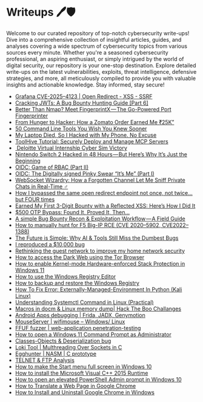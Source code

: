# Writeups 🖊️🛡️
Welcome to our curated repository of top-notch cybersecurity write-ups! Dive into a comprehensive collection of insightful articles, guides, and analyses covering a wide spectrum of cybersecurity topics from various sources every minute. Whether you're a seasoned cybersecurity professional, an aspiring enthusiast, or simply intrigued by the world of digital security, our repository is your one-stop destination. Explore detailed write-ups on the latest vulnerabilities, exploits, threat intelligence, defensive strategies, and more, all meticulously compiled to provide you with valuable insights and actionable knowledge. Stay informed, stay secure!
<!-- WRITEUPS:START -->
- [Grafana CVE-2025–4123 | Open Redirect - XSS - SSRF](https://osintteam.blog/grafana-cve-2025-4123-open-redirect-xss-ssrf-8fa24bb26d5d?source=rss------bug_bounty_writeup-5)
- [Cracking JWTs: A Bug Bounty Hunting Guide [Part 6]](https://infosecwriteups.com/cracking-jwts-a-bug-bounty-hunting-guide-part-6-1d48459744f6?source=rss------bug_bounty_writeup-5)
- [Better Than Nmap? Meet FingerprintX — The Go-Powered Port Fingerprinter](https://medium.com/@hacker_might/better-than-nmap-meet-fingerprintx-the-go-powered-port-fingerprinter-b309956402f8?source=rss------bug_bounty_writeup-5)
- [From Hunger to Hacker: How a Zomato Order Earned Me ₹25K”](https://medium.com/@leavemessagetopraveen/from-hunger-to-hacker-how-a-zomato-order-earned-me-25k-706b879c2bce?source=rss------bug_bounty_writeup-5)
- [50 Command Line Tools You Wish You Knew Sooner](https://infosecwriteups.com/50-command-line-tools-you-wish-you-knew-sooner-833908ca951e?source=rss----7b722bfd1b8d---4)
- [My Laptop Died, So I Hacked with My Phone. No Excuse](https://infosecwriteups.com/my-laptop-died-so-i-hacked-with-my-phone-no-excuse-8dc8d030e43e?source=rss----7b722bfd1b8d---4)
- [ToolHive Tutorial: Securely Deploy and Manage MCP Servers](https://infosecwriteups.com/toolhive-tutorial-securely-deploy-and-manage-mcp-servers-9d44ed541e6e?source=rss----7b722bfd1b8d---4)
- [️ Deloitte Virtual Internship Cyber Sim Victory](https://infosecwriteups.com/%EF%B8%8F-deloitte-virtual-internship-cyber-sim-victory-dbe7fcb5ad93?source=rss----7b722bfd1b8d---4)
- [Nintendo Switch 2 Hacked in 48 Hours — But Here’s Why It’s Just the Beginning](https://infosecwriteups.com/nintendo-switch-2-hacked-in-48-hours-but-heres-why-it-s-just-the-beginning-dd5a2a8f16e9?source=rss----7b722bfd1b8d---4)
- [OIDC: Game of RBAC &lpar;Part II&rpar;](https://infosecwriteups.com/oidc-game-of-rbac-part-ii-e1fedea63003?source=rss----7b722bfd1b8d---4)
- [OIDC: The Digitally signed Pinky Swear “It’s Me” &lpar;Part I&rpar;](https://infosecwriteups.com/oidc-the-digitally-signed-pinky-swear-its-me-part-i-222147b3877c?source=rss----7b722bfd1b8d---4)
- [WebSocket Wizardry: How a Forgotten Channel Let Me Sniff Private Chats in Real-Time ️‍♂️](https://infosecwriteups.com/websocket-wizardry-how-a-forgotten-channel-let-me-sniff-private-chats-in-real-time-%EF%B8%8F-%EF%B8%8F-c8ccde8eee0f?source=rss----7b722bfd1b8d---4)
- [How I bypassed the same open redirect endpoint not once, not twice… but FOUR times](https://ektuhacker.medium.com/how-i-bypassed-the-same-open-redirect-endpoint-not-once-not-twice-but-four-times-1299a56c75f4?source=rss------bug_bounty_writeup-5)
- [Earned My First 3-Digit Bounty with a Reflected XSS: Here’s How I Did It](https://medium.com/@MrLoser/earned-my-first-3-digit-bounty-with-a-reflected-xss-heres-how-i-did-it-372a35573d55?source=rss------bug_bounty_writeup-5)
- [$500 OTP Bypass: Found It, Proved It, Then…](https://medium.com/@kailasv678/500-otp-bypass-found-it-proved-it-then-3930c9e45d4f?source=rss------bug_bounty_writeup-5)
- [A simple Bug Bounty Recon &amp; Exploitation Workflow — A Field Guide](https://medium.com/@d1lv3rdn4/a-simple-bug-bounty-recon-exploitation-workflow-a-field-guide-3061fd0acfc9?source=rss------bug_bounty_writeup-5)
- [How to manually hunt for F5 Big-IP RCE &lpar;CVE 2020–5902, CVE2022–1388&rpar;](https://medium.com/@josekuttykunnelthazhebinu/how-to-manually-hunt-for-f5-big-ip-rce-cve-2020-5902-cve2022-1388-da78fb0a562e?source=rss------bug_bounty_writeup-5)
- [The Future is Simple: Why AI &amp; Tools Still Miss the Dumbest Bugs](https://myselfakash20.medium.com/the-future-is-simple-why-ai-tools-still-miss-the-dumbest-bugs-8e2072eff5a6?source=rss------bug_bounty_writeup-5)
- [I reproduced a $10,000 bug](https://infosecwriteups.com/i-reproduced-a-10-000-bug-28466603e45e?source=rss----7b722bfd1b8d---4)
- [Rethinking the guest network to improve my home network security](https://infosecwriteups.com/rethinking-the-guest-network-to-improve-my-home-network-security-8042c7665c2b?source=rss----7b722bfd1b8d---4)
- [How to access the Dark Web using the Tor Browser](https://www.bleepingcomputer.com/tutorials/how-to-access-the-dark-web-using-the-tor-browser/)
- [How to enable Kernel-mode Hardware-enforced Stack Protection in Windows 11](https://www.bleepingcomputer.com/tutorials/how-to-enable-kernel-mode-hardware-enforced-stack-protection-in-windows-11/)
- [How to use the Windows Registry Editor](https://www.bleepingcomputer.com/tutorials/how-to-use-the-windows-registry-editor/)
- [How to backup and restore the Windows Registry](https://www.bleepingcomputer.com/tutorials/how-to-backup-and-restore-the-windows-registry/)
- [How To Fix Error: Externally-Managed-Environment In Python &lpar;Kali Linux&rpar;](https://technicalnavigator.in/how-to-fix-error-externally-managed-environment-in-python-kali-linux/)
- [Understanding Systemctl Command in Linux &lpar;Practical&rpar;](https://technicalnavigator.in/understanding-systemctl-command-in-linux-practical/)
- [Macros in docm &amp; Linux memory dump| Hack The Boo  Challanges](https://technicalnavigator.in/macros-in-docm-linux-memory-dump-hack-the-boo-challanges/)
- [Android Apps debugging |  Frida, JADX, Genymotion](https://technicalnavigator.in/android-apps-debugging-frida-jadx-genymotion/)
- [MouseServer | wifimouse – Windows/ Linux](https://technicalnavigator.in/mouseserver-wifimouse-windows-linux/)
- [FFUF fuzzer | web-application penetration-testing](https://technicalnavigator.in/ffuf-fuzzer-web-application-penetration-testing/)
- [How to open a Windows 11 Command Prompt as Administrator](https://www.bleepingcomputer.com/tutorials/how-to-open-a-windows-11-command-prompt-as-administrator/)
- [Classes-Objects &amp; Deserialization bug](https://technicalnavigator.in/classes-objects-deserialization-bug/)
- [Loki Tool | Multhreading Over Sockets in C](https://technicalnavigator.in/loki-tool-multhreading-over-sockets-in-c/)
- [Egghunter | NASM | C prototype](https://technicalnavigator.in/egghunter-nasm-c-prototype/)
- [TELNET &amp; FTP Analysis](https://technicalnavigator.in/telnet-ftp-analysis/)
- [How to make the Start menu full screen in Windows 10](https://www.bleepingcomputer.com/tutorials/how-to-make-the-start-menu-full-screen-in-windows-10/)
- [How to install the Microsoft Visual C++ 2015 Runtime](https://www.bleepingcomputer.com/tutorials/how-to-install-the-microsoft-visual-c-2015-runtime/)
- [How to open an elevated PowerShell Admin prompt in Windows 10](https://www.bleepingcomputer.com/tutorials/how-to-open-an-elevated-powershell-admin-prompt-in-windows-10/)
- [How to Translate a Web Page in Google Chrome](https://www.bleepingcomputer.com/tutorials/how-to-translate-a-web-page-in-google-chrome/)
- [How to Install and Uninstall Google Chrome in Windows](https://www.bleepingcomputer.com/tutorials/how-to-install-and-uninstall-google-chrome-in-windows/)
<!-- WRITEUPS:END -->
